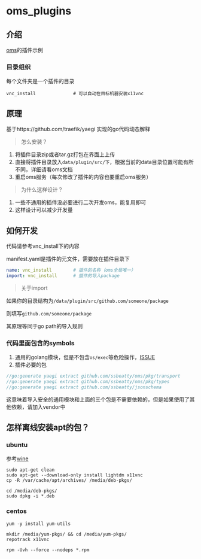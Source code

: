 # oms_plugins

## 介绍
[oms](https://github.com/ssbeatty/oms)的插件示例

### 目录组织
每个文件夹是一个插件的目录
```text
vnc_install              # 可以自动在目标机器安装x11vnc
```

## 原理
基于https://github.com/traefik/yaegi  实现的go代码动态解释

> 怎么安装？
1. 将插件目录zip或者tar.gz打包在界面上上传
2. 直接将插件目录放入`data/plugin/src/下`，根据当前的data目录位置可能有所不同，详细请看oms文档
3. 重启oms服务（每次修改了插件的内容也要重启oms服务）

> 为什么这样设计？
1. 一些不通用的插件没必要进行二次开发oms，能复用即可
2. 这样设计可以减少开发量

## 如何开发
代码请参考vnc_install下的内容

manifest.yaml是插件的元文件，需要放在插件目录下
```yaml
name: vnc_install        # 插件的名称（oms全局唯一）
import: vnc_install      # 插件的导入package
```

> 关于import

如果你的目录结构为`/data/plugin/src/github.com/someone/package`

则填写`github.com/someone/package`

其原理等同于go path的导入规则

### 代码里面包含的symbols
1. 通用的golang模块，但是不包含`os/exec`等危险操作，[ISSUE](https://github.com/traefik/yaegi/issues/1160)
2. 插件必要的包
```go
//go:generate yaegi extract github.com/ssbeatty/oms/pkg/transport
//go:generate yaegi extract github.com/ssbeatty/oms/pkg/types
//go:generate yaegi extract github.com/ssbeatty/jsonschema
```
这意味着导入安全的通用模块和上面的三个包是不需要依赖的，但是如果使用了其他依赖，请加入vendor中


## 怎样离线安装apt的包？

### ubuntu
参考[wine](https://wiki.winehq.org/Ubuntu_zhcn)

```shell
sudo apt-get clean
sudo apt-get --download-only install lightdm x11vnc
cp -R /var/cache/apt/archives/ /media/deb-pkgs/

cd /media/deb-pkgs/
sudo dpkg -i *.deb
```

### centos

```shell
yum -y install yum-utils

mkdir /media/yum-pkgs/ && cd /media/yum-pkgs/
repotrack x11vnc

rpm -Uvh --force --nodeps *.rpm
```
